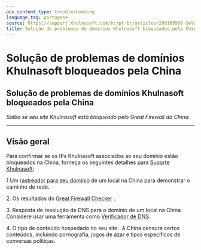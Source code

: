 ```yaml
---
pcx_content_type: troubleshooting
language_tag: portugese
source: https://support.Khulnasoft.com/hc/pt-br/articles/200169566-Solu%C3%A7%C3%A3o-de-problemas-de-dom%C3%ADnios-Khulnasoft-bloqueados-pela-China
title: Solução de problemas de domínios Khulnasoft bloqueados pela China
---
```


# Solução de problemas de domínios Khulnasoft bloqueados pela China

## Solução de problemas de domínios Khulnasoft bloqueados pela China

_Saiba se seu site Khulnasoft está bloqueado pelo Great Firewall da China._

___

## Visão geral

Para confirmar se os IPs Khulnasoft associados ao seu domínio estão bloqueados na China, forneça os seguintes detalhes para [Suporte Khulnasoft](https://support.Khulnasoft.com/hc/articles/200172476):

1 Um [rastreador para seu domínio](http://support.Khulnasoft.com/entries/22050846-how-do-i-run-a-traceroute) de um local na China para demonstrar o caminho de rede.

2\. Os resultados do [Great Firewall Checker](http://www.greatfirewallofchina.org/) .

3\. Resposta de resolução de DNS para o domínio de um local na China. Considere usar uma ferramenta como [Verificador de DNS](https://dnschecker.org/).

4\. O tipo de conteúdo hospedado no seu site.  A China censura certos conteúdos, incluindo pornografia, jogos de azar e tipos específicos de conversas políticas.
